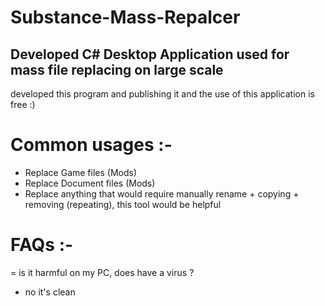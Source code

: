 # Substance-Mass-Repalcer
Developed C# Desktop Application used for mass file replacing on large scale 
-----------------------------------------------------------------------------

developed this program and publishing it and the use of this application is free :)
 
# Common usages :-
- Replace Game files (Mods)
- Replace Document files (Mods)
- Replace anything that would require manually rename + copying + removing (repeating), this tool would be helpful

# FAQs :-
= is it harmful on my PC, does have a virus ?
- no it's clean 
